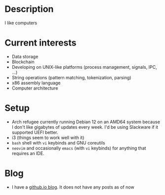 # Description
I like computers

# Current interests
- Data storage
- Blockchain
- Developing on UNIX-like platforms (process management, signals, IPC, ...)
- String operations (pattern matching, tokenization, parsing)
- x86 assembly language
- Computer architecture

# Setup
- Arch refugee currently running Debian 12 on an AMD64 system because I don't like gigabytes of updates every week. I'd be using Slackware if it supported UEFI better.
- i3 (things seem to work well with it)
- `bash` shell with `vi` keybinds and GNU coreutils
- `neovim` and occasionally `emacs` (with `vi` keybinds) for anything that requires an IDE.

# Blog
- I have a [github.io blog](datemasamune2000.github.io). It does not have any posts as of now
